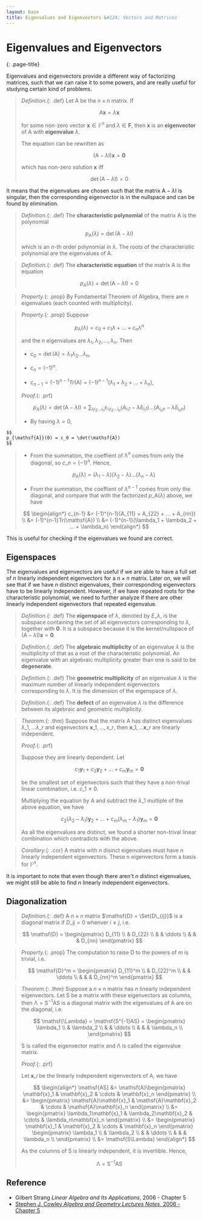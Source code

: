 ```yaml
---
layout: base
title: Eigenvalues and Eigenvectors &#124; Vectors and Matrices
---
```


# Eigenvalues and Eigenvectors
{: .page-title}

Eigenvalues and eigenvectors provide a different way of factorizing matrices, such that we can raise it to some powers, and are really useful for studying certain kind of problems.

> *Definition.*{: .def}
> Let $\mathsf{A}$ be the $n \times n$ matrix. If
>
> $$
  \mathsf{A}\mathbf{x} = \lambda \mathbf{x}
  $$
>
> for some non-zero vector $\mathbf{x} \in \mathbb{F}^n$ and $\lambda \in \mathbf{F}$,
> then $\mathbf{x}$ is an **eigenvector** of $\mathsf{A}$ with **eigenvalue** $\lambda$.
>
> The equation can be rewritten as
>
> $$
  (\mathsf{A} - \lambda \mathsf{I}) \mathbf{x} = \mathbf{0}
  $$
>
> which has non-zero solution $\mathbf{x}$ iff
>
> $$
  \det(\mathsf{A} - \lambda \mathsf{I}) = 0
  $$

It means that the eigenvalues are chosen such that the matrix $\mathsf{A} - \lambda\mathsf{I}$ is singular,
then the corresponding eigenvector is in the nullspace and can be found by elimination.

> *Definition.*{: .def}
> The **characteristic polynomial** of the matrix $\mathsf{A}$ is the polynomial
>
> $$
  p_{\mathsf{A}}(\lambda) = \det(\mathsf{A} - \lambda\mathsf{I})
  $$
>
> which is an $n$-th order polynomial in $\lambda$.
> The roots of the characteristic polynomial are the eigenvalues of $\mathsf{A}$.

> *Definition.*{: .def}
> The **characteristic equation** of the matrix $\mathsf{A}$ is the equation
>
> $$
  p_{\mathsf{A}}(\lambda) = \det(\mathsf{A} - \lambda\mathsf{I}) = 0
  $$

> *Property.*{: .prop}
> By Fundamental Theorem of Algebra, there are $n$ eigenvalues (each counted with multiplicity).

> *Property.*{: .prop}
> Suppose
>
> $$
  p_{\mathsf{A}}(\lambda) = c_0 + c_1 \lambda + ... + c_n \lambda^n
  $$
>
> and the $n$ eigenvalues are $\lambda_1, \lambda_2, ..., \lambda_n$. Then
>
> + $c_0 = \det(\mathsf{A}) = \lambda_1 \lambda_2 ... \lambda_n$,
>
> + $c_n = (-1)^n$.
>
> + $c_{n-1} = (-1)^{n-1} Tr(\mathsf{A}) = (-1)^{n-1}(\lambda_1 + \lambda_2 + ... + \lambda_n)$,
>
> *Proof.*{: .prf}
>
> $$
  p_{\mathsf{A}}(\lambda) = \det(\mathsf{A} - \lambda \mathsf{I}) = \sum_{i_1i_2...i_n} \varepsilon_{i_1i_2...i_n} (A_{i_1 1} - \lambda \delta_{i_1 1})\ldots(A_{i_n n} - \lambda \delta_{i_n n})
  $$
>
> + By having $\lambda = 0$,
>
    $$
    p_{\mathsf{A}}(0) = c_0 = \det(\mathsf{A})
    $$
>
> + From the summation, the coeffient of $\lambda^{n}$ comes from only the diagonal, so $c\_n = (-1)^n$. Hence,
>
>   $$
    p_{\mathsf{A}}(\lambda) = (\lambda_1 - \lambda)(\lambda_2 - \lambda)...(\lambda_n - \lambda)
    $$
>
> + From the summation, the coeffient of $\lambda^{n-1}$ comes from only the diagonal, and compare that with the factorized $p\_{\mathsf{A}}(\lambda)$ above, we have
>
>  $$
   \begin{align*}
   c_{n-1} &= (-1)^{n-1}(A_{11} + A_{22} + ... + A_{nn}) \\
           &= (-1)^{n-1}Tr(\mathsf{A}) \\
           &= (-1)^{n-1}(\lambda_1 + \lambda_2 + ... + \lambda_n)
   \end{align*}
   $$

This is useful for checking if the eigenvalues we found are correct.

## Eigenspaces

The eigenvalues and eigenvectors are useful if we are able to have a full set of $n$ linearly independent eigenvectors for a $n \times n$ matrix.
Later on, we will see that if we have $n$ distinct eigenvalues, their corresponding eigenvectors have to be linearly independent.
However, if we have repeated roots for the characteristic polynomial, we need to further analyze if there are other linearly independent eigenvectors that repeated eigenvalue.

> *Definition.*{: .def}
> The **eigenspace** of $\lambda$, denoted by $E\_{\lambda}$, is the subspace containing the set of all eigenvectors corresponding to $\lambda$, together with $\mathbf{0}$.
> It is a subspace because it is the kernel/nullspace of $(\mathsf{A} - \lambda\mathsf{I})\mathbf{x} = \mathbf{0}$.

> *Definition.*{: .def}
> The **algebraic multiplicity** of an eigenvalue $\lambda$ is the multiplicity of that as a root of the characteristic polynomial.
> An eigenvalue with an algebraic multiplicity greater than one is said to be **degenerate**.

> *Definition.*{: .def}
> The **geometric multiplicity** of an eigenvalue $\lambda$ is the maximum number of linearly independent eigenvectors corresponding to $\lambda$.
> It is the dimension of the eigenspace of $\lambda$.

> *Definition.*{: .def}
> The **defect** of an eigenvalue $\lambda$ is the difference between its algebraic and geometric multiplicity.

> *Theorem.*{: .thm}
> Suppose that the matrix $\mathsf{A}$ has distinct eigenvalues $\lambda\_1, ... \lambda\_r$ and eigenvectors $\mathbf{x}\_1, ..., \mathsf{x}\_r$,
> then $\mathbf{x}\_1, ... \mathbf{x}\_r$ are linearly independent.
>
> *Proof.*{: .prf}
>
> Suppose they are linearly dependent. Let
>
> $$
  c_1 \mathbf{y}_1 + c_2 \mathbf{y}_2 + ... + c_m \mathbf{y}_m = \mathbf{0}
  $$
>
> be the smallest set of eigenvectors such that they have a non-trival linear combination, i.e. $c\_1 \not= 0$.
>
> Multiplying the equation by $\mathsf{A}$ and subtract the $\lambda\_1$ multiple of the above equation, we have
>
> $$
  c_2 (\lambda_2 - \lambda_1) \mathbf{y}_2 + ... + c_m (\lambda_m - \lambda_1) \mathbf{y}_m = \mathbf{0}
  $$
>
> As all the eigenvalues are distinct, we found a shorter non-trival linear combination which contradicts with the above.

> *Corollary.*{: .cor}
> A matrix with $n$ disinct eigenvalues must have $n$ linearly independent eigenvectors.
> These $n$ eigenvectors form a basis for $\mathbb{F}^n$.

It is important to note that even though there aren't $n$ distinct eigenvalues,
we might still be able to find $n$ linearly independent eigenvectors.

## Diagonalization

> *Definition.*{: .def}
> A $n \times n$ matrix $\mathsf{D} = \Set{D\_{ij}}$ is a diagonal matrix if $D\_{ij} = 0$ whenver $i \not= j$, i.e.
>
> $$
  \mathsf{D} = \begin{pmatrix}
  D_{11} \\
  & D_{22} \\
  & & \ddots \\
  & & & D_{nn}
  \end{pmatrix}
  $$

> *Property.*{: .prop}
> The computation to raise $\mathsf{D}$ to the powers of $m$ is trivial, i.e.
>
> $$
  \mathsf{D}^m = \begin{pmatrix}
  D_{11}^m \\
  & D_{22}^m \\
  & & \ddots \\
  & & & D_{nn}^m
  \end{pmatrix}
  $$

> *Theorem.*{: .thm}
> Suppose a $n \times n$ matrix has $n$ linearly independent eigenvectors.
> Let $\mathsf{S}$ be a matrix with these eigenvectors as columns,
> then $\mathsf{\Lambda} = \mathsf{S^{-1}AS}$ is a diagonal matrix with the eigenvalues of $\mathsf{A}$ are on the diagonal, i.e.
>
> $$
  \mathsf{\Lambda} = \mathsf{S^{-1}AS} = \begin{pmatrix}
  \lambda_1 \\
  & \lambda_2 \\
  & & \ddots \\
  & & & \lambda_n \\
  \end{pmatrix}
  $$
>
> $\mathsf{S}$ is called the eigenvector matrix and $\mathsf{\Lambda}$ is called the eigenvalue matrix.
>
> *Proof.*{: .prf}
>
> Let $\mathbf{x}\_i$ be the linearly independent eigenvectors of $\mathsf{A}$, we have
>
> $$
  \begin{align*}
  \mathsf{AS} &= \mathsf{A}\begin{pmatrix}
  \mathbf{x}_1 & \mathbf{x}_2 & \cdots & \mathbf{x}_n
  \end{pmatrix} \\
  &= \begin{pmatrix}
  \mathsf{A}\mathbf{x}_1 & \mathsf{A}\mathbf{x}_2 & \cdots & \mathsf{A}\mathbf{x}_n
  \end{pmatrix} \\
  &= \begin{pmatrix}
  \lambda_1\mathbf{x}_1 & \lambda_2\mathbf{x}_2 & \cdots & \lambda_n\mathbf{x}_n
  \end{pmatrix} \\
  &= \begin{pmatrix}
  \mathbf{x}_1 & \mathbf{x}_2 & \cdots & \mathbf{x}_n
  \end{pmatrix} \begin{pmatrix}
  \lambda_1 \\
  & \lambda_2 \\
  & & \ddots \\
  & & & \lambda_n \\
  \end{pmatrix} \\
  &= \mathsf{S\Lambda}
  \end{align*}
  $$
>
> As the columns of $\mathsf{S}$ is linearly independent, it is invertible. Hence,
>
> $$
  \mathsf{\Lambda} = \mathsf{S^{-1}AS}
  $$

## Reference

* Gilbert Strang _Linear Algebra and Its Applications_, 2006 - Chapter 5
* [Stephen J. Cowley _Algebra and Geometry Lectures Notes_, 2006 - Chapter 5](https://www.damtp.cam.ac.uk/user/sjc1/teaching/AandG/notes.pdf)
